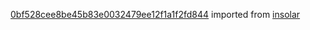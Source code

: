 [0bf528cee8be45b83e0032479ee12f1a1f2fd844](https://github.com/insolar/insolar/commit/0bf528cee8be45b83e0032479ee12f1a1f2fd844) imported from [insolar](https://github.com/insolar/insolar)
